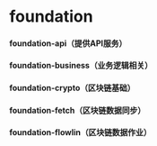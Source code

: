 # foundation
#### foundation-api（提供API服务）
#### foundation-business（业务逻辑相关）
#### foundation-crypto（区块链基础）
#### foundation-fetch（区块链数据同步）
#### foundation-flowlin（区块链数据作业）

